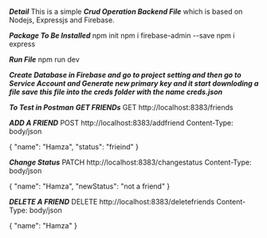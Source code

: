 ***Detail***
This is a simple ***Crud Operation Backend File*** which is based on Nodejs, Expressjs and Firebase.


***Package To Be Installed***
npm init
npm i firebase-admin --save 
npm i express 


***Run File***
npm run dev


***Create Database in Firebase and go to project setting and then go to Service Account and Generate new primary key and it start downloding a file save this file into the creds folder with the name creds.json***


***To Test in Postman***
***GET FRIENDs***
GET http://localhost:8383/friends


***ADD A FRIEND***
POST http://localhost:8383/addfriend
Content-Type: body/json

{
    "name": "Hamza",
    "status": "frieind"
}

***Change Status***
PATCH http://localhost:8383/changestatus
Content-Type: body/json

{
    "name": "Hamza",
    "newStatus": "not a friend"
}


***DELETE A FRIEND***
DELETE http://localhost:8383/deletefriends
Content-Type: body/json

{
    "name": "Hamza"
}



